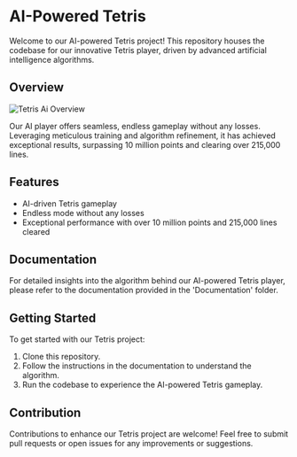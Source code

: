 # AI-Powered Tetris

Welcome to our AI-powered Tetris project! This repository houses the codebase for our innovative Tetris player, driven by advanced artificial intelligence algorithms.

## Overview


![Tetris Ai Overview](https://github.com/OmarGaafar1/Tetris-AI-GeneticAlgorithm/blob/main/Tetris%20Overview.gif)

Our AI player offers seamless, endless gameplay without any losses. Leveraging meticulous training and algorithm refinement, it has achieved exceptional results, surpassing 10 million points and clearing over 215,000 lines.

## Features

- AI-driven Tetris gameplay
- Endless mode without any losses
- Exceptional performance with over 10 million points and 215,000 lines cleared

## Documentation

For detailed insights into the algorithm behind our AI-powered Tetris player, please refer to the documentation provided in the 'Documentation' folder.

## Getting Started

To get started with our Tetris project:
1. Clone this repository.
2. Follow the instructions in the documentation to understand the algorithm.
3. Run the codebase to experience the AI-powered Tetris gameplay.

## Contribution

Contributions to enhance our Tetris project are welcome! Feel free to submit pull requests or open issues for any improvements or suggestions.


